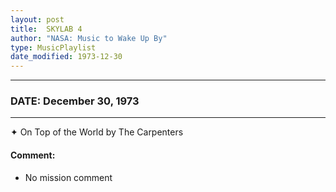 ```yaml
---
layout: post
title:  SKYLAB 4
author: "NASA: Music to Wake Up By"
type: MusicPlaylist
date_modified: 1973-12-30
---
```


----
### DATE: December 30, 1973
----
✦ On Top of the World by The Carpenters

#### Comment:
* No mission comment
